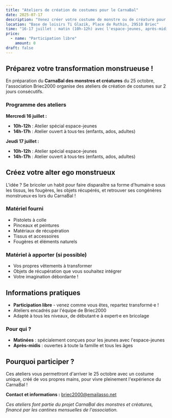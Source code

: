 ```yaml
---
title: "Ateliers de création de costumes pour le CarnaBal"
date: 2025-07-17
description: "Venez créer votre costume de monstre ou de créature pour le CarnaBal d'octobre ! Ateliers ouverts à tous les âges sur 2 jours à Ti Glazik."
location: "Base de loisirs Ti Glazik, Place de Ruthin, 29510 Briec"
time: "16-17 juillet : matin (10h-12h) avec l'espace-jeunes, après-midi (14h-17h) ouvert à tous·tes"
price:
  - name: "Participation libre"
    amount: 0
draft: false
---
```


## Préparez votre transformation monstrueuse !

En préparation du **CarnaBal des monstres et créatures** du 25 octobre, l'association Briec2000 organise des ateliers de création de costumes sur 2 jours consécutifs.

### Programme des ateliers

**Mercredi 16 juillet :**
- **10h-12h** : Atelier spécial espace-jeunes
- **14h-17h** : Atelier ouvert à tous·tes (enfants, ados, adultes)

**Jeudi 17 juillet :**
- **10h-12h** : Atelier spécial espace-jeunes  
- **14h-17h** : Atelier ouvert à tous·tes (enfants, ados, adultes)

## Créez votre alter ego monstrueux

L'idée ? Se bricoler un habit pour faire disparaître sa forme d'humain·e sous les tissus, les fougères, les objets récupérés, et retrouver ses congénères monstrueux·es lors du CarnaBal !

### Matériel fourni

- Pistolets à colle
- Pinceaux et peintures
- Matériaux de récupération
- Tissus et accessoires
- Fougères et éléments naturels

### Matériel à apporter (si possible)

- Vos propres vêtements à transformer
- Objets de récupération que vous souhaitez intégrer
- Votre imagination débordante !

## Informations pratiques

- **Participation libre** - venez comme vous êtes, repartez transformé·e !
- Ateliers encadrés par l'équipe de Briec2000
- Adapté à tous les niveaux, de débutant·e à expert·e en bricolage

### Pour qui ?

- **Matinées** : spécialement conçues pour les jeunes avec l'espace-jeunes
- **Après-midis** : ouvertes à toute la famille et tous les âges

## Pourquoi participer ?

Ces ateliers vous permettront d'arriver le 25 octobre avec un costume unique, créé de vos propres mains, pour vivre pleinement l'expérience du CarnaBal !

**Contact et informations :** <span class="email-copy">briec2000@emailasso.net</span>

*Ces ateliers font partie du projet CarnaBal des monstres et créatures, financé par les cantines mensuelles de l'association.*